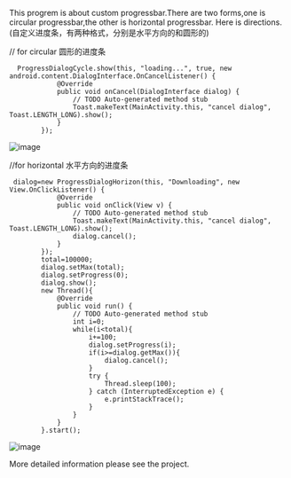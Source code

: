 This progrem is about custom progressbar.There are two forms,one is circular progressbar,the other is horizontal progressbar.
Here is directions.(自定义进度条，有两种格式，分别是水平方向的和圆形的)

// for circular 圆形的进度条
```
  ProgressDialogCycle.show(this, "loading...", true, new android.content.DialogInterface.OnCancelListener() {
			@Override
			public void onCancel(DialogInterface dialog) {
				// TODO Auto-generated method stub
				Toast.makeText(MainActivity.this, "cancel dialog", Toast.LENGTH_LONG).show();
			}
		});
```
![image](https://github.com/guomm/ProgressBarCustom/circular.jpg)

//for horizontal 水平方向的进度条
```
 dialog=new ProgressDialogHorizon(this, "Downloading", new View.OnClickListener() {
			@Override
			public void onClick(View v) {
				// TODO Auto-generated method stub
				Toast.makeText(MainActivity.this, "cancel dialog", Toast.LENGTH_LONG).show();
				dialog.cancel();
			}
		});
		total=100000;
		dialog.setMax(total);
		dialog.setProgress(0);
		dialog.show();
		new Thread(){
			@Override
			public void run() {
				// TODO Auto-generated method stub
				int i=0;
				while(i<total){
					i+=100;
					dialog.setProgress(i);
					if(i>=dialog.getMax()){
						dialog.cancel();
					}
					try {
						Thread.sleep(100);
					} catch (InterruptedException e) {
						e.printStackTrace();
					}
				}
			}
		}.start();
```	
		
![image](https://github.com/guomm/ProgressBarCustom/horizontal.jpg)

More detailed information please see the project.
